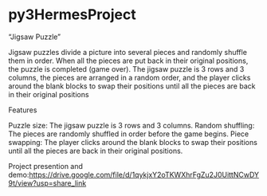 # py3HermesProject
“Jigsaw Puzzle”

Jigsaw puzzles divide a picture into several pieces and randomly shuffle them in order. When all the pieces are put back in their original positions, the puzzle is completed (game over). The jigsaw puzzle is 3 rows and 3 columns, the pieces are arranged in a random order, and the player clicks around the blank blocks to swap their positions until all the pieces are back in their original positions

Features

Puzzle size: The jigsaw puzzle is 3 rows and 3 columns.
Random shuffling: The pieces are randomly shuffled in order before the game begins.
Piece swapping: The player clicks around the blank blocks to swap their positions until all the pieces are back in their original positions.


Project presention and demo:https://drive.google.com/file/d/1qykjxY2oTKWXhrFgZu2J0UittNCwDY9t/view?usp=share_link
